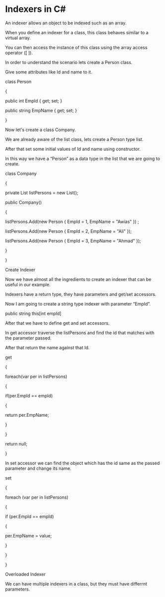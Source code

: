 # Indexers in C#

An indexer allows an object to be indexed such as an array.

When you define an indexer for a class, this class behaves similar to a
virtual array.

You can then access the instance of this class using the array access
operator ([ ]).


In order to understand the scenario lets create a Person class.

Give some attributes like Id and name to it.

class Person

{

public int EmpId { get; set; }

public string EmpName { get; set; }

}

Now let's create a class Company.

We are already aware of the list class, lets create a Person type list.

After that set some initial values of Id and name using constructor.

In this way we have a “Person” as a data type in the list that we are
going to create.

class Company

{

private List<Person> listPersons = new List<Person>();

public Company()

{

listPersons.Add(new Person { EmpId = 1, EmpName = "Awias" }) ;

listPersons.Add(new Person { EmpId = 2, EmpName = "Ali" });

listPersons.Add(new Person { EmpId = 3, EmpName = "Ahmad" });

}

}

Create Indexer

Now we have almost all the ingredients to create an indexer that can
be useful in our example.

Indexers have a return type, they have parameters and get/set
accessors.

Now I am going to create a string type indexer with parameter
“EmpId”.

public string this[int empId]

After that we have to define get and set accessors.

In get accessor traverse the listPersons and find the id that matches
with the parameter passed.

After that return the name against that Id.

get

{

foreach(var per in listPersons)

{

if(per.EmpId == empId)

{

return per.EmpName;

}

}

return null;

}

In set accessor we can find the object which has the id same as the
passed parameter and change its name.

set

{

foreach (var per in listPersons)

{

if (per.EmpId == empId)

{

per.EmpName = value;

}

}

}

Overloaded Indexer

We can have multiple indexers in a class, but they must have differrnt
parameters.
